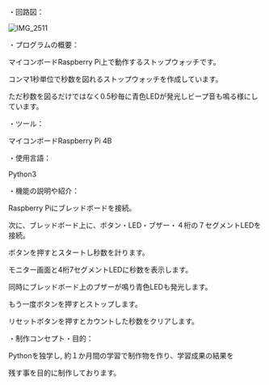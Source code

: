 ・回路図：

![IMG_2511](https://github.com/hmt-R1/stop_watch/assets/160014889/bd902dff-693c-4bc3-aa54-b6303f39dbcf)


・プログラムの概要：

マイコンボードRaspberry Pi上で動作するストップウォッチです。

コンマ1秒単位で秒数を図れるストップウォッチを作成しています。

ただ秒数を図るだけではなく0.5秒毎に青色LEDが発光しビープ音も鳴る様にしています。
<br>

・ツール：

マイコンボードRaspberry Pi 4B


・使用言語：

Python3


・機能の説明や紹介：

Raspberry Piにブレッドボードを接続。

次に、ブレッドボード上に、ボタン・LED・ブザー・４桁の７セグメントLEDを接続。

ボタンを押すとスタートし秒数を計ります。

モニター画面と4桁7セグメントLEDに秒数を表示します。

同時にブレッドボード上のブザーが鳴り青色LEDも発光します。

もう一度ボタンを押すとストップします。

リセットボタンを押すとカウントした秒数をクリアします。


・制作コンセプト・目的：

Pythonを独学し, 約１か月間の学習で制作物を作り、学習成果の結果を

残す事を目的に制作しております。
